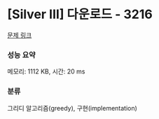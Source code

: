 # [Silver III] 다운로드 - 3216 

[문제 링크](https://www.acmicpc.net/problem/3216) 

### 성능 요약

메모리: 1112 KB, 시간: 20 ms

### 분류

그리디 알고리즘(greedy), 구현(implementation)

